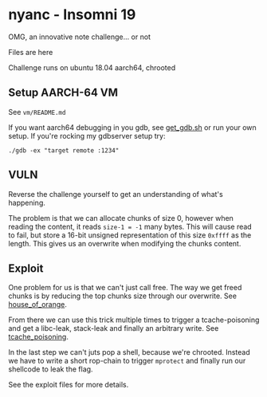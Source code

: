 nyanc - Insomni 19
===

OMG, an innovative note challenge... or not

Files are here

Challenge runs on ubuntu 18.04 aarch64, chrooted


## Setup AARCH-64 VM

See `vm/README.md`

If you want aarch64 debugging in you gdb, see [get_gdb.sh](get_gdb.sh) or run your own setup.
If you're rocking my gdbserver setup try:

```
./gdb -ex "target remote :1234"
```

## VULN

Reverse the challenge yourself to get an understanding of what's happening.

The problem is that we can allocate chunks of size 0, however when reading the content,
it reads `size-1 = -1` many bytes.
This will cause read to fail, but store a 16-bit unsigned representation of this size `0xffff` as the length.
This gives us an overwrite when modifying the chunks content.

## Exploit

One problem for us is that we can't just call free.
The way we get freed chunks is by reducing the top chunks size through our overwrite.
See [house_of_orange](https://github.com/shellphish/how2heap/blob/master/glibc_2.25/house_of_orange.c).

From there we can use this trick multiple times to trigger a tcache-poisoning and get a libc-leak, stack-leak and finally an arbitrary write.
See [tcache_poisoning](https://github.com/shellphish/how2heap/blob/master/glibc_2.26/tcache_poisoning.c).

In the last step we can't juts pop a shell, because we're chrooted.
Instead we have to write a short rop-chain to trigger `mprotect` and finally run our shellcode to leak the flag.

See the exploit files for more details.
